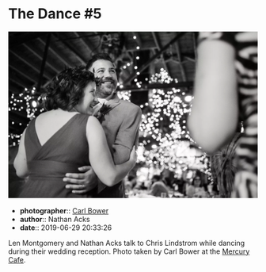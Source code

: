 # The Dance \#5

![Len Montgomery and Nathan Acks talk to Chris Lindstrom while dancing](assets/2019-06-29-set-4-the-dance-05.webp)

* **photographer**:: [Carl Bower](https://carlbowerphotos.com)
* **author**:: Nathan Acks
* **date**:: 2019-06-29 20:33:26

Len Montgomery and Nathan Acks talk to Chris Lindstrom while dancing during their wedding reception. Photo taken by Carl Bower at the [Mercury Cafe](http://mercurycafe.com).
